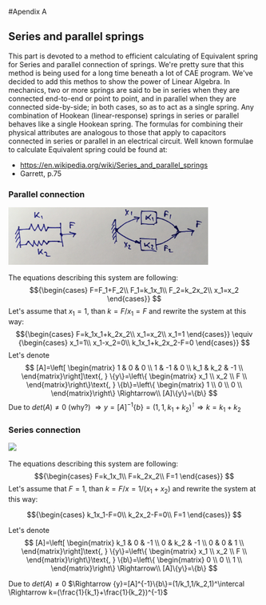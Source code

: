 #Apendix A
## Series and parallel springs

This part is devoted to a method to efficient calculating of Equivalent spring for Series and parallel connection of springs. We're pretty sure that this method is being used for a long time beneath a lot of CAE program. We've decided to add this methos to show the power of Linear Algebra.
In mechanics, two or more springs are said to be in series when they are connected end-to-end or point to point, and in parallel when they are connected side-by-side; in both cases, so as to act as a single spring.
Any combination of Hookean (linear-response) springs in series or parallel behaves like a single Hookean spring. The formulas for combining their physical attributes are analogous to those that apply to capacitors connected in series or parallel in an electrical circuit.
Well known formulae to calculate Equivalent spring could be found at:
 * https://en.wikipedia.org/wiki/Series_and_parallel_springs
 * Garrett, p.75

### Parallel connection
<img src="springParallel.png" width="400">

The equations describing this system are following:
$${\begin{cases}
F=F_1+F_2\\
F_1=k_1x_1\\
F_2=k_2x_2\\
x_1=x_2
\end{cases}}
$$
Let's assume that $x_1=1$, than $k=F/x_1=F$ and rewrite the system at this way:
$${\begin{cases}
F=k_1x_1+k_2x_2\\
x_1=x_2\\
x_1=1
\end{cases}}
\equiv
{\begin{cases}
x_1=1\\
x_1-x_2=0\\
k_1x_1+k_2x_2-F=0
\end{cases}}
$$
Let's denote
$$
[A]=\left[
    \begin{matrix}
    1 & 0 & 0 \\
    1 & -1 & 0 \\
    k_1 & k_2 & -1 \\
    \end{matrix}\right]\text{, }
    \{y\}=\left\{
    \begin{matrix}
    x_1 \\
    x_2 \\
    F \\
    \end{matrix}\right\}\text{, }
	\{b\}=\left\{
    \begin{matrix}
    1 \\
    0 \\
    0 \\
    \end{matrix}\right\}
    \Rightarrow\\
    [A]\{y\}=\{b\}
$$
Due to $det(A)\ne0$ (why?) $\Rightarrow {y}=[A]^{-1}\{b\}=(1,1,k_1+k_2)^\intercal \Rightarrow k=k_1+k_2$

### Series connection
<img src="springSeries.png" width="400">

The equations describing this system are following:
$${\begin{cases}
F=k_1x_1\\
F=k_2x_2\\
F=1
\end{cases}}
$$
Let's assume that $F=1$, than $k=F/x=1/(x_1+x_2)$ and rewrite the system at this way:

$${\begin{cases}
k_1x_1-F=0\\
k_2x_2-F=0\\
F=1
\end{cases}}
$$

Let's denote
$$
[A]=\left[
    \begin{matrix}
    k_1 & 0 & -1 \\
    0 & k_2 & -1 \\
    0 & 0 & 1 \\
    \end{matrix}\right]\text{, }
    \{y\}=\left\{
    \begin{matrix}
    x_1 \\
    x_2 \\
    F \\
    \end{matrix}\right\}\text{, }
	\{b\}=\left\{
    \begin{matrix}
    0 \\
    0 \\
    1 \\
    \end{matrix}\right\}
    \Rightarrow\\
    [A]\{y\}=\{b\}
$$

Due to $det(A)\ne0$ $\Rightarrow {y}=[A]^{-1}\{b\}=(1/k_1,1/k_2,1)^\intercal \Rightarrow k=(\frac{1}{k_1}+\frac{1}{k_2})^{-1}$

